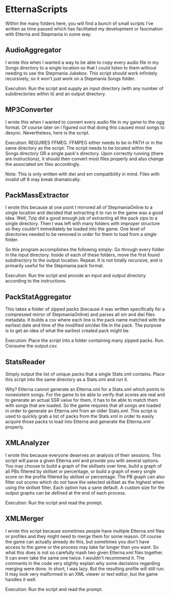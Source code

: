 # EtternaScripts
Within the many folders here, you will find a bunch of small scripts I've written as time passed which has facilitated my development or fascination with Etterna and Stepmania in some way.

## AudioAggregator
I wrote this when I wanted a way to be able to copy every audio file in my Songs directory to a single location so that I could listen to them without needing to use the Stepmania Jukebox.
This script should work infinitely recursively, so it won't just work on a Stepmania Songs folder.

Execution: Run the script and supply an input directory (with any number of subdirectories within it) and an output directory.

## MP3Converter
I wrote this when I wanted to convert every audio file in my game to the ogg format. Of course later on I figured out that doing this caused most songs to desync. Nevertheless, here is the script.

Execution: REQUIRES FFMEG. FFMPEG either needs to be in PATH or in the same directory as the script. The script needs to be located within the Songs directory OR a single pack's directory. Upon correctly running (there are instructions), it should then convert most files properly and also change the associated sm files accordingly.

Note: This is only written with dwi and sm compatibility in mind. Files with invalid utf 8 may break dramatically.


## PackMassExtractor
I wrote this because at one point I mirrored all of StepmaniaOnline to a single location and decided that extracting it to run in the game was a good idea. Well, 7zip did a good enough job of extracting all the pack zips to a single directory. Then I was left with many folders with improper structure so they couldn't immediately be loaded into the game. One level of directories needed to be removed in order for them to load from a single folder.

So this program accomplishes the following simply: Go through every folder in the input directory. Inside of each of these folders, move the first found subdirectory to the output location. Repeat. It is not totally recursive, and is primarily useful for the Stepmania pack format.

Execution: Run the script and provide an input and output directory according to the instructions.


## PackStatAggregator
This takes a folder of zipped packs (because it was written specifically for a compressed mirror of StepmaniaOnline) and parses all sm and dwi files metadata. It builds a csv where each line is the pack name matched with the earliest date and time of the modified sm/dwi file in the pack. The purpose is to get an idea of what the earliest created pack might be.

Execution: Place the script into a folder containing many zipped packs. Run. Consume the output.csv.


## StatsReader
Simply output the list of unique packs that a single Stats.xml contains. Place this script into the same directory as a Stats.xml and run it.

Why? Etterna cannot generate an Etterna.xml for a Stats.xml which points to nonexistent songs. For the game to be able to verify that scores are real and to generate an actual SSR value for them, it has to be able to match them with songs that are loaded. So the game requires that all songs are loaded in order to generate an Etterna.xml from an older Stats.xml. This script is used to quickly grab a list of packs from the Stats.xml in order to easily acquire those packs to load into Etterna and generate the Etterna.xml properly.


## XMLAnalyzer
I wrote this because everyone deserves an analysis of their sessions. This script will parse a given Etterna.xml and provide you with several options. You may choose to build a graph of the skillsets over time, build a graph of all PBs filtered by skillset or percentage, or build a graph of every single score on the profile filtered by skillset or percentage. The PB graph can also filter out scores which do not have the selected skillset as the highest when using the skillset filter. Each option has a sane default. A custom size for the output graphs can be defined at the end of each process.

Execution: Run the script and read the prompt.


## XMLMerger
I wrote this script because sometimes people have multiple Etterna.xml files or profiles and they might need to merge them for some reason. Of course the game can actually already do this, but sometimes you don't have access to the game or the process may take far longer than you want. So what this does is not so carefully mash two given Etterna.xml files together. It can even take the same one twice. I wouldn't recommend it. The comments in the code very slightly explain why some decisions regarding merging were done. In short, I was lazy. But the resulting profile will still run. It may look very malformed in an XML viewer or text editor, but the game handles it well.

Execution: Run the script and read the prompt.